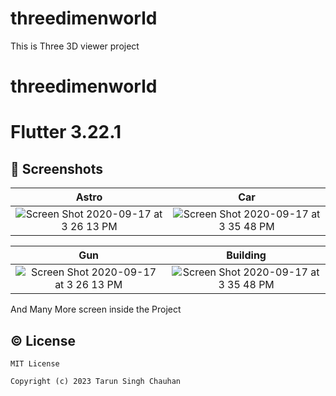 # threedimenworld


This is Three 3D viewer project

# threedimenworld
# Flutter 3.22.1


## 📱 Screenshots


| Astro                                              |                                                   Car                                      |
|:----------------------------------------------------------------------------------------------------------------------:|:--------------------------------------------------------------------------------------------------------------:|
| <img width alt="Screen Shot 2020-09-17 at 3 26 13 PM" src="https://github.com/tarunchauhan97/threedimenworld/assets/30916033/a14f1df1-dd95-401f-a6cb-6d45383b8619">|<img alt="Screen Shot 2020-09-17 at 3 35 48 PM" src="https://github.com/tarunchauhan97/threedimenworld/assets/30916033/5e7f1d44-73e4-4d60-ad49-75b2ec3e9c42">|



|  Gun                                        |                                                   Building                                  |
|:----------------------------------------------------------------------------------------------------------------------:|:--------------------------------------------------------------------------------------------------------------:|
| <img width alt="Screen Shot 2020-09-17 at 3 26 13 PM" src="https://github.com/tarunchauhan97/threedimenworld/assets/30916033/99467445-4be1-49c2-8feb-1a803413bb19">|<img alt="Screen Shot 2020-09-17 at 3 35 48 PM" src="https://github.com/tarunchauhan97/threedimenworld/assets/30916033/90e7e1a7-eaaf-4b31-a39a-9971703c3f30">|



And Many More screen inside the Project

## © License 

```
MIT License

Copyright (c) 2023 Tarun Singh Chauhan
